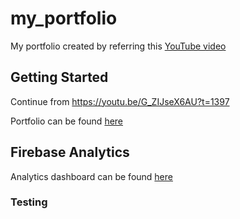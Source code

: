 # my_portfolio

My portfolio created by referring this [YouTube video](https://youtu.be/G_ZIJseX6AU)

## Getting Started

Continue from https://youtu.be/G_ZIJseX6AU?t=1397

Portfolio can be found [here](https://react-native-firebase-5a06a.web.app/)

## Firebase Analytics

Analytics dashboard can be found [here](https://console.firebase.google.com/project/react-native-firebase-5a06a/analytics/app/web:NjZjMTdiZTItODNhZS00ZjVkLTk2NDMtOTE2YzYwN2I5ZTlm/streamview/realtime~2Foverview%3Ffpn%3D607168453417)

### Testing

